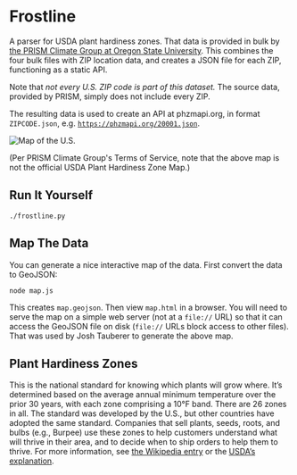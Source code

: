 # Frostline

A parser for USDA plant hardiness zones. That data is provided in bulk by [the PRISM Climate Group at Oregon State University](http://www.prism.oregonstate.edu/projects/plant_hardiness_zones.php). This combines the four bulk files with ZIP location data, and creates a JSON file for each ZIP, functioning as a static API.

Note that _not every U.S. ZIP code is part of this dataset._ The source data, provided by PRISM, simply does not include every ZIP.

The resulting data is used to create an API at phzmapi.org, in format `ZIPCODE.json`, e.g. [`https://phzmapi.org/20001.json`](https://phzmapi.org/20001.json).

![Map of the U.S.](https://cloud.githubusercontent.com/assets/656758/8011208/c1b7ea48-0b84-11e5-967b-a496cdfe0fe0.jpg)

(Per PRISM Climate Group's Terms of Service, note that the above map is not the official USDA Plant Hardiness Zone Map.)

## Run It Yourself

`./frostline.py`

## Map The Data

You can generate a nice interactive map of the data. First convert the data to GeoJSON:

```
node map.js
```

This creates `map.geojson`. Then view `map.html` in a browser. You will need to serve the map on a simple web server (not at a `file://` URL) so that it can access the GeoJSON file on disk (`file://` URLs block access to other files). That was used by Josh Tauberer to generate the above map.

## Plant Hardiness Zones

This is the national standard for knowing which plants will grow where. It’s determined based on the average annual minimum temperature over the prior 30 years, with each zone comprising a 10°F band. There are 26 zones in all. The standard was developed by the U.S., but other countries have adopted the same standard. Companies that sell plants, seeds, roots, and bulbs  (e.g., Burpee) use these zones to help customers understand what will thrive in their area, and to decide when to ship orders to help them to thrive. For more information, see [the Wikipedia entry](http://en.wikipedia.org/wiki/Hardiness_zone) or the [USDA’s explanation](http://planthardiness.ars.usda.gov/PHZMWeb/About.aspx).
